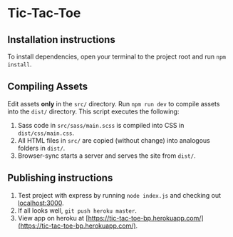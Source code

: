 # Tic-Tac-Toe

## Installation instructions

To install dependencies, open your terminal to the project root and run `npm install`.

## Compiling Assets

Edit assets **only** in the `src/` directory. Run `npm run dev` to compile assets into the `dist/` directory. This script executes the following:

1. Sass code in `src/sass/main.scss` is compiled into CSS in `dist/css/main.css`.
2. All HTML files in `src/` are copied (without change) into analogous folders in `dist/`.
3. Browser-sync starts a server and serves the site from `dist/`.

## Publishing instructions

1. Test project with express by running `node index.js` and checking out [localhost:3000](http://localhost:3000).
2. If all looks well, `git push heroku master`.
3. View app on heroku at [https://tic-tac-toe-bp.herokuapp.com/](https://tic-tac-toe-bp.herokuapp.com/).
